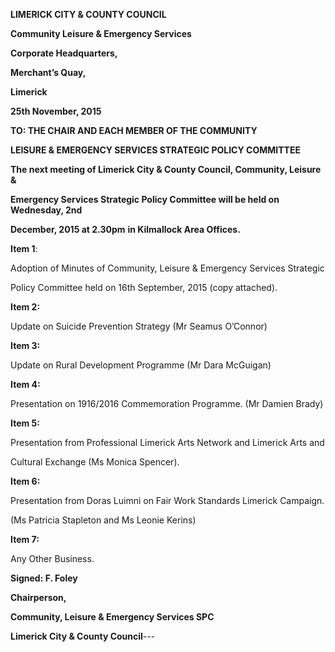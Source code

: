 **LIMERICK CITY & COUNTY COUNCIL**

**Community Leisure & Emergency Services**

**Corporate Headquarters,**

**Merchant’s Quay,**

**Limerick**

**25th November, 2015**

**TO: THE CHAIR AND EACH MEMBER OF THE COMMUNITY**

**LEISURE & EMERGENCY SERVICES STRATEGIC POLICY COMMITTEE**

**The next meeting of Limerick City & County Council, Community, Leisure &**

**Emergency Services Strategic Policy Committee will be held on Wednesday, 2nd**

**December, 2015 at 2.30pm** **in Kilmallock Area Offices.**

**Item 1**:

Adoption of Minutes of Community, Leisure & Emergency Services Strategic

Policy Committee held on 16th September, 2015 (copy attached).

**Item 2:**

Update on Suicide Prevention Strategy (Mr Seamus O’Connor)

**Item 3:**

Update on Rural Development Programme (Mr Dara McGuigan)

**Item 4:**

Presentation on 1916/2016 Commemoration Programme. (Mr Damien Brady)

**Item 5:**

Presentation from Professional Limerick Arts Network and Limerick Arts and

Cultural Exchange (Ms Monica Spencer).

**Item 6:**

Presentation from Doras Luimni on Fair Work Standards Limerick Campaign.

(Ms Patricia Stapleton and Ms Leonie Kerins)

**Item 7:**

Any Other Business.

**Signed: F. Foley**

**Chairperson,**

**Community, Leisure & Emergency Services SPC**

**Limerick City & County Council**---
